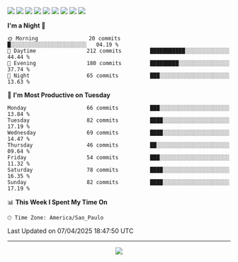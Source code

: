 <p>
  <img src="https://img.shields.io/badge/go-%2300ADD8.svg?style=for-the-badge&logo=go&logoColor=white">
  <img src="https://img.shields.io/badge/typescript-%23007ACC.svg?style=for-the-badge&logo=typescript&logoColor=white">
  <img src="https://img.shields.io/badge/node.js-6DA55F?style=for-the-badge&logo=node.js&logoColor=white">
  <img src="https://img.shields.io/badge/python-3670A0?style=for-the-badge&logo=python&logoColor=ffdd54">
  <img src="https://img.shields.io/badge/Laravel-FF2D20?style=for-the-badge&logo=laravel&logoColor=white">
  <img src="https://img.shields.io/badge/html5-%23E34F26.svg?style=for-the-badge&logo=html5&logoColor=white">
  <img src="https://img.shields.io/badge/css3-%231572B6.svg?style=for-the-badge&logo=css3&logoColor=white">
  <img src="https://img.shields.io/badge/tailwindcss-%2338B2AC.svg?style=for-the-badge&logo=tailwind-css&logoColor=white">
  <img src="https://img.shields.io/badge/AWS-%23FF9900.svg?style=for-the-badge&logo=amazon-aws&logoColor=white">
</p>

<!--START_SECTION:waka-->
**I'm a Night 🦉** 

```text
🌞 Morning                20 commits          █░░░░░░░░░░░░░░░░░░░░░░░░   04.19 % 
🌆 Daytime                212 commits         ███████████░░░░░░░░░░░░░░   44.44 % 
🌃 Evening                180 commits         █████████░░░░░░░░░░░░░░░░   37.74 % 
🌙 Night                  65 commits          ███░░░░░░░░░░░░░░░░░░░░░░   13.63 % 
```
📅 **I'm Most Productive on Tuesday** 

```text
Monday                   66 commits          ███░░░░░░░░░░░░░░░░░░░░░░   13.84 % 
Tuesday                  82 commits          ████░░░░░░░░░░░░░░░░░░░░░   17.19 % 
Wednesday                69 commits          ████░░░░░░░░░░░░░░░░░░░░░   14.47 % 
Thursday                 46 commits          ██░░░░░░░░░░░░░░░░░░░░░░░   09.64 % 
Friday                   54 commits          ███░░░░░░░░░░░░░░░░░░░░░░   11.32 % 
Saturday                 78 commits          ████░░░░░░░░░░░░░░░░░░░░░   16.35 % 
Sunday                   82 commits          ████░░░░░░░░░░░░░░░░░░░░░   17.19 % 
```


📊 **This Week I Spent My Time On** 

```text
🕑︎ Time Zone: America/Sao_Paulo
```


 Last Updated on 07/04/2025 18:47:50 UTC
<!--END_SECTION:waka-->

---
<p align="center">
  <img src="https://visitcount.itsvg.in/api?id=OrlatoDev&icon=0&color=12">
</p>
